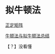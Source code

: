 # 拟牛顿法

[正定矩阵](https://windmising.gitbook.io/mathematics-basic-for-ml/xian-xing-dai-shu/special_matrix)  

[牛顿法与拟牛顿法总结](https://blog.csdn.net/nickkissbaby_/article/details/89441360)

【？】没看懂